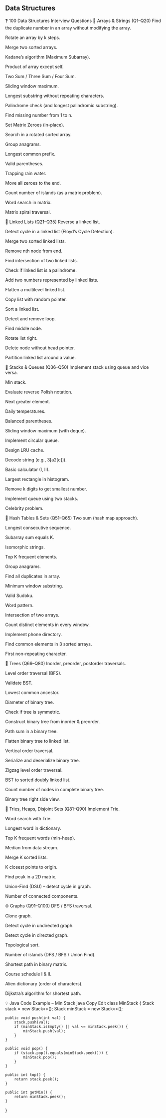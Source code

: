 ## Data Structures

❓ 100 Data Structures Interview Questions
📁 Arrays & Strings (Q1–Q20)
Find the duplicate number in an array without modifying the array.

Rotate an array by k steps.

Merge two sorted arrays.

Kadane’s algorithm (Maximum Subarray).

Product of array except self.

Two Sum / Three Sum / Four Sum.

Sliding window maximum.

Longest substring without repeating characters.

Palindrome check (and longest palindromic substring).

Find missing number from 1 to n.

Set Matrix Zeroes (in-place).

Search in a rotated sorted array.

Group anagrams.

Longest common prefix.

Valid parentheses.

Trapping rain water.

Move all zeroes to the end.

Count number of islands (as a matrix problem).

Word search in matrix.

Matrix spiral traversal.

🔗 Linked Lists (Q21–Q35)
Reverse a linked list.

Detect cycle in a linked list (Floyd’s Cycle Detection).

Merge two sorted linked lists.

Remove nth node from end.

Find intersection of two linked lists.

Check if linked list is a palindrome.

Add two numbers represented by linked lists.

Flatten a multilevel linked list.

Copy list with random pointer.

Sort a linked list.

Detect and remove loop.

Find middle node.

Rotate list right.

Delete node without head pointer.

Partition linked list around a value.

🥞 Stacks & Queues (Q36–Q50)
Implement stack using queue and vice versa.

Min stack.

Evaluate reverse Polish notation.

Next greater element.

Daily temperatures.

Balanced parentheses.

Sliding window maximum (with deque).

Implement circular queue.

Design LRU cache.

Decode string (e.g., 3[a2[c]]).

Basic calculator (I, II).

Largest rectangle in histogram.

Remove k digits to get smallest number.

Implement queue using two stacks.

Celebrity problem.

🧠 Hash Tables & Sets (Q51–Q65)
Two sum (hash map approach).

Longest consecutive sequence.

Subarray sum equals K.

Isomorphic strings.

Top K frequent elements.

Group anagrams.

Find all duplicates in array.

Minimum window substring.

Valid Sudoku.

Word pattern.

Intersection of two arrays.

Count distinct elements in every window.

Implement phone directory.

Find common elements in 3 sorted arrays.

First non-repeating character.

🌲 Trees (Q66–Q80)
Inorder, preorder, postorder traversals.

Level order traversal (BFS).

Validate BST.

Lowest common ancestor.

Diameter of binary tree.

Check if tree is symmetric.

Construct binary tree from inorder & preorder.

Path sum in a binary tree.

Flatten binary tree to linked list.

Vertical order traversal.

Serialize and deserialize binary tree.

Zigzag level order traversal.

BST to sorted doubly linked list.

Count number of nodes in complete binary tree.

Binary tree right side view.

🔗 Tries, Heaps, Disjoint Sets (Q81–Q90)
Implement Trie.

Word search with Trie.

Longest word in dictionary.

Top K frequent words (min-heap).

Median from data stream.

Merge K sorted lists.

K closest points to origin.

Find peak in a 2D matrix.

Union-Find (DSU) – detect cycle in graph.

Number of connected components.

🌐 Graphs (Q91–Q100)
DFS / BFS traversal.

Clone graph.

Detect cycle in undirected graph.

Detect cycle in directed graph.

Topological sort.

Number of islands (DFS / BFS / Union Find).

Shortest path in binary matrix.

Course schedule I & II.

Alien dictionary (order of characters).

Dijkstra’s algorithm for shortest path.

💡 Java Code Example – Min Stack
java
Copy
Edit
class MinStack {
Stack<Integer> stack = new Stack<>();
Stack<Integer> minStack = new Stack<>();

    public void push(int val) {
        stack.push(val);
        if (minStack.isEmpty() || val <= minStack.peek()) {
            minStack.push(val);
        }
    }

    public void pop() {
        if (stack.pop().equals(minStack.peek())) {
            minStack.pop();
        }
    }

    public int top() {
        return stack.peek();
    }

    public int getMin() {
        return minStack.peek();
    }

}
